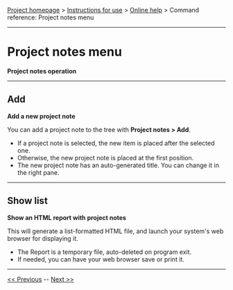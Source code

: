 [Project homepage](../index) > [Instructions for use](../usage) > [Online help](help) > Command reference: Project notes menu

--- 

# Project notes menu 

**Project notes operation**

--- 

## Add

**Add a new project note**

You can add a project note to the tree with **Project notes > Add**.

- If a project note is selected, the new item is placed after the selected one.
- Otherwise, the new project note is placed at the first position.   
- The new project note has an auto-generated title. You can change it in the right pane.

--- 

## Show list

**Show an HTML report with project notes**

This will generate a list-formatted HTML file, and launch your system's web browser for displaying it. 

- The Report is a temporary file, auto-deleted on program exit.
- If needed, you can have your web browser save or print it.

---

[<< Previous](plot_menu) -- [Next >>](export_menu)